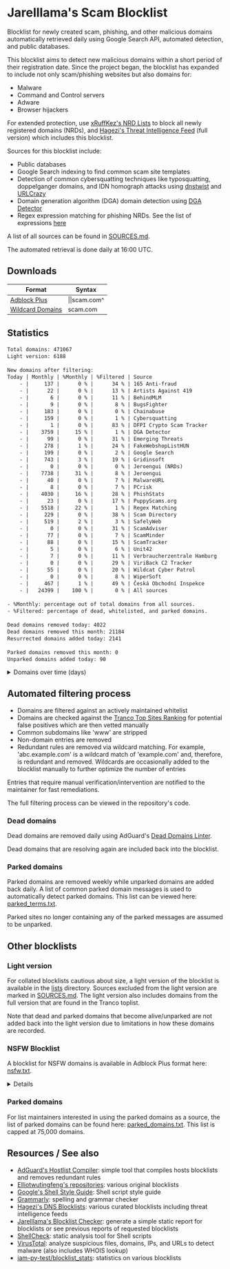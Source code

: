 # Jarelllama's Scam Blocklist

Blocklist for newly created scam, phishing, and other malicious domains automatically retrieved daily using Google Search API, automated detection, and public databases.

This blocklist aims to detect new malicious domains within a short period of their registration date. Since the project began, the blocklist has expanded to include not only scam/phishing websites but also domains for:

- Malware
- Command and Control servers
- Adware
- Browser hijackers

For extended protection, use [xRuffKez's NRD Lists](https://github.com/xRuffKez/NRD) to block all newly registered domains (NRDs), and [Hagezi's Threat Intelligence Feed](https://github.com/hagezi/dns-blocklists?tab=readme-ov-file#tif) (full version) which includes this blocklist.

Sources for this blocklist include:

- Public databases
- Google Search indexing to find common scam site templates
- Detection of common cybersquatting techniques like typosquatting, doppelganger domains, and IDN homograph attacks using [dnstwist](https://github.com/elceef/dnstwist) and [URLCrazy](https://github.com/urbanadventurer/urlcrazy)
- Domain generation algorithm (DGA) domain detection using [DGA Detector](https://github.com/exp0se/dga_detector)
- Regex expression matching for phishing NRDs. See the list of expressions [here](https://github.com/jarelllama/Scam-Blocklist/blob/main/config/phishing_detection.csv)

A list of all sources can be found in [SOURCES.md](https://github.com/jarelllama/Scam-Blocklist/blob/main/SOURCES.md).

The automated retrieval is done daily at 16:00 UTC.

## Downloads

| Format | Syntax |
| --- | --- |
| [Adblock Plus](https://raw.githubusercontent.com/jarelllama/Scam-Blocklist/main/lists/adblock/scams.txt) | \|\|scam.com^ |
| [Wildcard Domains](https://raw.githubusercontent.com/jarelllama/Scam-Blocklist/main/lists/wildcard_domains/scams.txt) | scam.com |

## Statistics

``` text
Total domains: 471067
Light version: 6188

New domains after filtering:
Today | Monthly | %Monthly | %Filtered | Source
    - |     137 |      0 % |      34 % | 165 Anti-fraud
    - |      22 |      0 % |      13 % | Artists Against 419
    - |       6 |      0 % |      11 % | BehindMLM
    - |       9 |      0 % |       8 % | BugsFighter
    - |     183 |      0 % |       0 % | Chainabuse
    - |     159 |      0 % |       1 % | Cybersquatting
    - |       1 |      0 % |      83 % | DFPI Crypto Scam Tracker
    - |    3759 |     15 % |       1 % | DGA Detector
    - |      99 |      0 % |      31 % | Emerging Threats
    - |     278 |      1 % |      24 % | FakeWebshopListHUN
    - |     199 |      0 % |       2 % | Google Search
    - |     743 |      3 % |      19 % | Gridinsoft
    - |       0 |      0 % |       0 % | Jeroengui (NRDs)
    - |    7738 |     31 % |       8 % | Jeroengui
    - |      40 |      0 % |       7 % | MalwareURL
    - |       8 |      0 % |       7 % | PCrisk
    - |    4030 |     16 % |      28 % | PhishStats
    - |      23 |      0 % |      17 % | PuppyScams.org
    - |    5518 |     22 % |       1 % | Regex Matching
    - |     229 |      0 % |      38 % | Scam Directory
    - |     519 |      2 % |       3 % | SafelyWeb
    - |       0 |      0 % |      31 % | ScamAdviser
    - |      77 |      0 % |       7 % | ScamMinder
    - |      88 |      0 % |      15 % | ScamTracker
    - |       5 |      0 % |       6 % | Unit42
    - |       7 |      0 % |      11 % | Verbraucherzentrale Hamburg
    - |       0 |      0 % |      29 % | ViriBack C2 Tracker
    - |      55 |      0 % |      20 % | Wildcat Cyber Patrol
    - |       0 |      0 % |       8 % | WiperSoft
    - |     467 |      1 % |      49 % | Česká Obchodní Inspekce
    - |   24399 |    100 % |       0 % | All sources

- %Monthly: percentage out of total domains from all sources.
- %Filtered: percentage of dead, whitelisted, and parked domains.

Dead domains removed today: 4022
Dead domains removed this month: 21184
Resurrected domains added today: 2141

Parked domains removed this month: 0
Unparked domains added today: 90
```

<details>
<summary>Domains over time (days)</summary>

![Domains over time](https://raw.githubusercontent.com/iam-py-test/blocklist_stats/main/stats/Jarelllamas_Scam_Blocklist.png)

Courtesy of iam-py-test/blocklist_stats.
</details>

## Automated filtering process

- Domains are filtered against an actively maintained whitelist
- Domains are checked against the [Tranco Top Sites Ranking](https://tranco-list.eu/) for potential false positives which are then vetted manually
- Common subdomains like 'www' are stripped
- Non-domain entries are removed
- Redundant rules are removed via wildcard matching. For example, 'abc.example.com' is a wildcard match of 'example.com' and, therefore, is redundant and removed. Wildcards are occasionally added to the blocklist manually to further optimize the number of entries

Entries that require manual verification/intervention are notified to the maintainer for fast remediations.

The full filtering process can be viewed in the repository's code.

### Dead domains

Dead domains are removed daily using AdGuard's [Dead Domains Linter](https://github.com/AdguardTeam/DeadDomainsLinter).

Dead domains that are resolving again are included back into the blocklist.

### Parked domains

Parked domains are removed weekly while unparked domains are added back daily. A list of common parked domain messages is used to automatically detect parked domains. This list can be viewed here: [parked_terms.txt](https://github.com/jarelllama/Scam-Blocklist/blob/main/config/parked_terms.txt).

Parked sites no longer containing any of the parked messages are assumed to be unparked.

## Other blocklists

### Light version

For collated blocklists cautious about size, a light version of the blocklist is available in the [lists](https://github.com/jarelllama/Scam-Blocklist/tree/main/lists) directory. Sources excluded from the light version are marked in [SOURCES.md](https://github.com/jarelllama/Scam-Blocklist/blob/main/SOURCES.md). The light version also includes domains from the full version that are found in the Tranco toplist.

Note that dead and parked domains that become alive/unparked are not added back into the light version due to limitations in how these domains are recorded.

### NSFW Blocklist

A blocklist for NSFW domains is available in Adblock Plus format here:
[nsfw.txt](https://raw.githubusercontent.com/jarelllama/Scam-Blocklist/main/lists/adblock/nsfw.txt).

<details>
<summary>Details</summary>
<ul>
<li>Domains are automatically retrieved from the Tranco Top Sites Ranking daily</li>
<li>Dead domains are removed daily</li>
<li>Note that resurrected domains are not added back</li>
<li>Note that parked domains are not checked for</li>
</ul>
Total domains: 13679
<br>
<br>
This blocklist does not just include adult videos, but also NSFW content of the artistic variety (rule34, illustrations, etc).
</details>

### Parked domains

For list maintainers interested in using the parked domains as a source, the list of parked domains can be found here: [parked_domains.txt](https://github.com/jarelllama/Scam-Blocklist/blob/main/data/parked_domains.txt). This list is capped at 75,000 domains.

## Resources / See also

- [AdGuard's Hostlist Compiler](https://github.com/AdguardTeam/HostlistCompiler): simple tool that compiles hosts blocklists and removes redundant rules
- [Elliotwutingfeng's repositories](https://github.com/elliotwutingfeng?tab=repositories): various original blocklists
- [Google's Shell Style Guide](https://google.github.io/styleguide/shellguide.html): Shell script style guide
- [Grammarly](https://grammarly.com/): spelling and grammar checker
- [Hagezi's DNS Blocklists](https://github.com/hagezi/dns-blocklists): various curated blocklists including threat intelligence feeds
- [Jarelllama's Blocklist Checker](https://github.com/jarelllama/Blocklist-Checker): generate a simple static report for blocklists or see previous reports of requested blocklists
- [ShellCheck](https://github.com/koalaman/shellcheck): static analysis tool for Shell scripts
- [VirusTotal](https://www.virustotal.com/): analyze suspicious files, domains, IPs, and URLs to detect malware (also includes WHOIS lookup)
- [iam-py-test/blocklist_stats](https://github.com/iam-py-test/blocklist_stats): statistics on various blocklists
